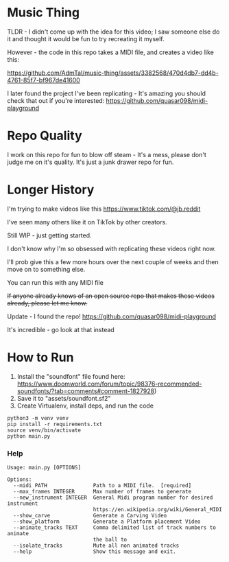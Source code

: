 # Music Thing

TLDR - I didn't come up with the idea for this video; I saw someone else do it and thought it would be fun to try recreating it myself.

However - the code in this repo takes a MIDI file, and creates a video like this:

https://github.com/AdmTal/music-thing/assets/3382568/470d4db7-dd4b-4761-85f7-bf967de41600

I later found the project I've been replicating - It's amazing you should check that out if you're interested: https://github.com/quasar098/midi-playground

# Repo Quality

I work on this repo for fun to blow off steam - It's a mess, please don't judge me on it's quality.  It's just a junk drawer repo for fun.

# Longer History

I'm trying to make videos like this https://www.tiktok.com/@jb.reddit

I've seen many others like it on TikTok by other creators.

Still WIP - just getting started.

I don't know why I'm so obsessed with replicating these videos right now.

I'll prob give this a few more hours over the next couple of weeks and then move on to something else.

You can run this with any MIDI file

~~If anyone already knows of an open source repo that makes these videos already, please let me know.~~

Update - I found the repo!  https://github.com/quasar098/midi-playground

It's incredible - go look at that instead

# How to Run

1. Install the "soundfont" file found here: https://www.doomworld.com/forum/topic/98376-recommended-soundfonts/?tab=comments#comment-1827928)
2. Save it to "assets/soundfont.sf2"
2. Create Virtualenv, install deps, and run the code

```shell
python3 -m venv venv
pip install -r requirements.txt
source venv/bin/activate
python main.py
```

### Help

```shell
Usage: main.py [OPTIONS]

Options:
  --midi PATH               Path to a MIDI file.  [required]
  --max_frames INTEGER      Max number of frames to generate
  --new_instrument INTEGER  General Midi program number for desired instrument
                            https://en.wikipedia.org/wiki/General_MIDI
  --show_carve              Generate a Carving Video
  --show_platform           Generate a Platform placement Video
  --animate_tracks TEXT     Comma delimited list of track numbers to animate
                            the ball to
  --isolate_tracks          Mute all non animated tracks
  --help                    Show this message and exit.
```
